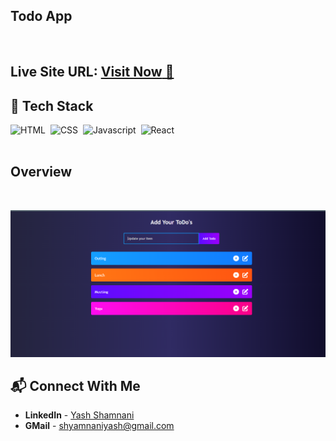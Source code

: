 ## Todo App

<br>

##   **Live Site URL:** <a href="https://todo-app-react-yashshamnani.netlify.app/">**Visit Now** 🚀</a>

## 📌 Tech Stack

![HTML](https://img.shields.io/badge/-HTML-red)&nbsp;
![CSS](https://img.shields.io/badge/-CSS-orange)&nbsp;
![Javascript](https://img.shields.io/badge/-Javascript-green)&nbsp;
![React](https://img.shields.io/badge/-React-blue)&nbsp;
<br>
<br>

##   Overview

<br>

![Screenshot](./Screenshot.png)

## 📬 Connect With Me

- **LinkedIn** - [Yash Shamnani](https://www.linkedin.com/in/yash-shamnani-a76a34203/)
- **GMail** - [shyamnaniyash@gmail.com](https://mail.google.com/mail/u/0/?tab=rm&ogbl#inbox)
